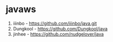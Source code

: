 # javaws
1. iiinbo - https://github.com/iiinbo/java.git
2. Dungkool - https://github.com/Dungkool/java
3. jinhee - https://github.com/nudgelover/java
